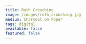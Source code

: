 ```yaml
---
title: Ruth Crouching
image: /images/ruth_crouching.jpg
medium: Charcoal on Paper
tags: digital
available: false
featured: false
---
```

